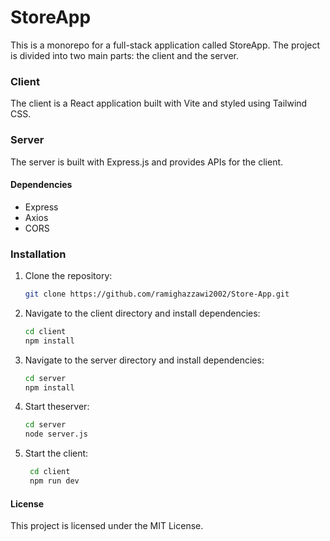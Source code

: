 # StoreApp

This is a monorepo for a full-stack application called StoreApp. The project is divided into two main parts: the client and the server.

### Client

The client is a React application built with Vite and styled using Tailwind CSS.

### Server

The server is built with Express.js and provides APIs for the client.

#### Dependencies

- Express
- Axios
- CORS

### Installation

1. Clone the repository:

   ```sh
   git clone https://github.com/ramighazzawi2002/Store-App.git
   ```

2. Navigate to the client directory and install dependencies:

   ```sh
   cd client
   npm install
   ```

3. Navigate to the server directory and install dependencies:

   ```sh
   cd server
   npm install
   ```

4. Start theserver:

   ```sh
   cd server
   node server.js
   ```

5. Start the client:

   ```sh
    cd client
    npm run dev
   ```

#### License

This project is licensed under the MIT License.
